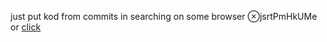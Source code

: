 just put kod from commits in searching on some browser ⊗jsrtPmHkUMe
or [click](https://code.mu/ru/javascript/framework/react/book/supreme/hooks/use-memo/)
